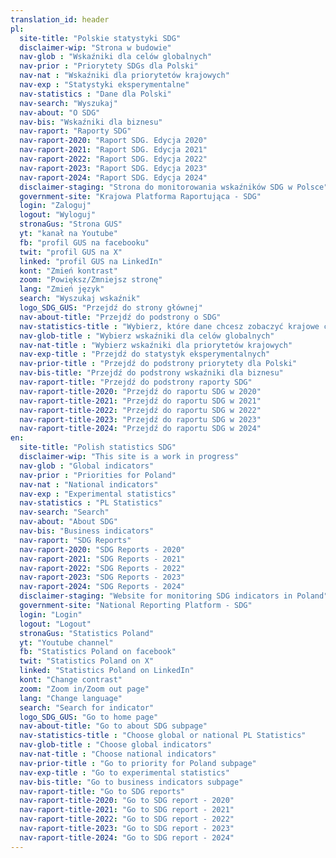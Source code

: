 ```yaml
---
translation_id: header
pl:
  site-title: "Polskie statystyki SDG"
  disclaimer-wip: "Strona w budowie"
  nav-glob : "Wskaźniki dla celów globalnych"
  nav-prior : "Priorytety SDGs dla Polski"
  nav-nat : "Wskaźniki dla priorytetów krajowych"
  nav-exp : "Statystyki eksperymentalne"
  nav-statistics : "Dane dla Polski"
  nav-search: "Wyszukaj"
  nav-about: "O SDG"
  nav-bis: "Wskaźniki dla biznesu"
  nav-raport: "Raporty SDG"
  nav-raport-2020: "Raport SDG. Edycja 2020"
  nav-raport-2021: "Raport SDG. Edycja 2021"
  nav-raport-2022: "Raport SDG. Edycja 2022"
  nav-raport-2023: "Raport SDG. Edycja 2023"
  nav-raport-2024: "Raport SDG. Edycja 2024"
  disclaimer-staging: "Strona do monitorowania wskaźników SDG w Polsce"
  government-site: "Krajowa Platforma Raportująca - SDG"
  login: "Zaloguj"
  logout: "Wyloguj"
  stronaGus: "Strona GUS"
  yt: "kanał na Youtube"
  fb: "profil GUS na facebooku"
  twit: "profil GUS na X"
  linked: "profil GUS na LinkedIn"
  kont: "Zmień kontrast"
  zoom: "Powiększ/Zmniejsz stronę"
  lang: "Zmień język"
  search: "Wyszukaj wskaźnik"
  logo_SDG_GUS: "Przejdź do strony głównej"
  nav-about-title: "Przejdź do podstrony o SDG"
  nav-statistics-title : "Wybierz, które dane chcesz zobaczyć krajowe czy globalne"
  nav-glob-title : "Wybierz wskaźniki dla celów globalnych"
  nav-nat-title : "Wybierz wskaźniki dla priorytetów krajowych"
  nav-exp-title : "Przejdź do statystyk eksperymentalnych"
  nav-prior-title : "Przejdź do podstrony priorytety dla Polski"
  nav-bis-title: "Przejdź do podstrony wskaźniki dla biznesu"
  nav-raport-title: "Przejdź do podstrony raporty SDG"
  nav-raport-title-2020: "Przejdź do raportu SDG w 2020"
  nav-raport-title-2021: "Przejdź do raportu SDG w 2021"
  nav-raport-title-2022: "Przejdź do raportu SDG w 2022"
  nav-raport-title-2023: "Przejdź do raportu SDG w 2023"
  nav-raport-title-2024: "Przejdź do raportu SDG w 2024"
en:
  site-title: "Polish statistics SDG"
  disclaimer-wip: "This site is a work in progress"
  nav-glob : "Global indicators"
  nav-prior : "Priorities for Poland"
  nav-nat : "National indicators"
  nav-exp : "Experimental statistics"
  nav-statistics : "PL Statistics"
  nav-search: "Search"
  nav-about: "About SDG"
  nav-bis: "Business indicators"
  nav-raport: "SDG Reports"
  nav-raport-2020: "SDG Reports - 2020"
  nav-raport-2021: "SDG Reports - 2021"
  nav-raport-2022: "SDG Reports - 2022"
  nav-raport-2023: "SDG Reports - 2023"
  nav-raport-2024: "SDG Reports - 2024"
  disclaimer-staging: "Website for monitoring SDG indicators in Poland"
  government-site: "National Reporting Platform - SDG"
  login: "Login"
  logout: "Logout"
  stronaGus: "Statistics Poland"
  yt: "Youtube channel"
  fb: "Statistics Poland on facebook"
  twit: "Statistics Poland on X"
  linked: "Statistics Poland on LinkedIn"
  kont: "Change contrast"
  zoom: "Zoom in/Zoom out page"
  lang: "Change language"
  search: "Search for indicator"
  logo_SDG_GUS: "Go to home page"
  nav-about-title: "Go to about SDG subpage"
  nav-statistics-title : "Choose global or national PL Statistics"
  nav-glob-title : "Choose global indicators"
  nav-nat-title : "Choose national indicators"
  nav-prior-title : "Go to priority for Poland subpage"
  nav-exp-title : "Go to experimental statistics"
  nav-bis-title: "Go to business indicators subpage"
  nav-raport-title: "Go to SDG reports"
  nav-raport-title-2020: "Go to SDG report - 2020"
  nav-raport-title-2021: "Go to SDG report - 2021"
  nav-raport-title-2022: "Go to SDG report - 2022"
  nav-raport-title-2023: "Go to SDG report - 2023"
  nav-raport-title-2024: "Go to SDG report - 2024"
---
```

